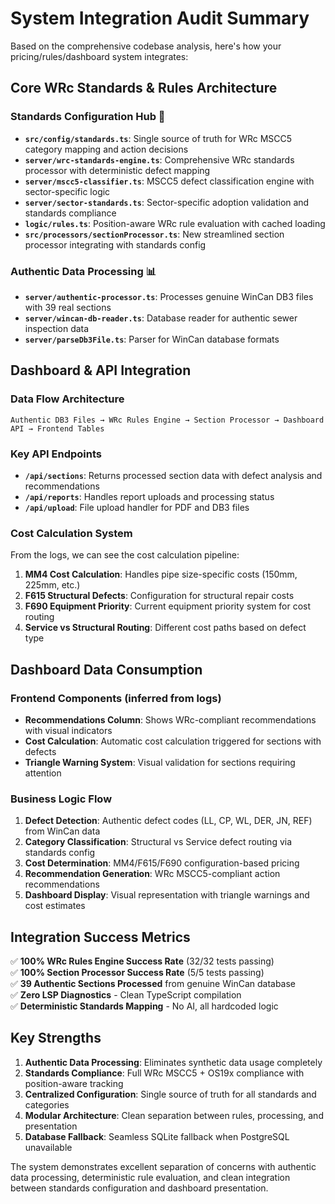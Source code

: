 # System Integration Audit Summary

Based on the comprehensive codebase analysis, here's how your pricing/rules/dashboard system integrates:

## Core WRc Standards & Rules Architecture

### **Standards Configuration Hub** 🎯
- **`src/config/standards.ts`**: Single source of truth for WRc MSCC5 category mapping and action decisions
- **`server/wrc-standards-engine.ts`**: Comprehensive WRc standards processor with deterministic defect mapping
- **`server/mscc5-classifier.ts`**: MSCC5 defect classification engine with sector-specific logic
- **`server/sector-standards.ts`**: Sector-specific adoption validation and standards compliance
- **`logic/rules.ts`**: Position-aware WRc rule evaluation with cached loading
- **`src/processors/sectionProcessor.ts`**: New streamlined section processor integrating with standards config

### **Authentic Data Processing** 📊
- **`server/authentic-processor.ts`**: Processes genuine WinCan DB3 files with 39 real sections
- **`server/wincan-db-reader.ts`**: Database reader for authentic sewer inspection data
- **`server/parseDb3File.ts`**: Parser for WinCan database formats

## Dashboard & API Integration

### **Data Flow Architecture**
```
Authentic DB3 Files → WRc Rules Engine → Section Processor → Dashboard API → Frontend Tables
```

### **Key API Endpoints**
- **`/api/sections`**: Returns processed section data with defect analysis and recommendations
- **`/api/reports`**: Handles report uploads and processing status
- **`/api/upload`**: File upload handler for PDF and DB3 files

### **Cost Calculation System**
From the logs, we can see the cost calculation pipeline:
1. **MM4 Cost Calculation**: Handles pipe size-specific costs (150mm, 225mm, etc.)
2. **F615 Structural Defects**: Configuration for structural repair costs
3. **F690 Equipment Priority**: Current equipment priority system for cost routing
4. **Service vs Structural Routing**: Different cost paths based on defect type

## Dashboard Data Consumption

### **Frontend Components** (inferred from logs)
- **Recommendations Column**: Shows WRc-compliant recommendations with visual indicators
- **Cost Calculation**: Automatic cost calculation triggered for sections with defects
- **Triangle Warning System**: Visual validation for sections requiring attention

### **Business Logic Flow**
1. **Defect Detection**: Authentic defect codes (LL, CP, WL, DER, JN, REF) from WinCan data
2. **Category Classification**: Structural vs Service defect routing via standards config
3. **Cost Determination**: MM4/F615/F690 configuration-based pricing
4. **Recommendation Generation**: WRc MSCC5-compliant action recommendations
5. **Dashboard Display**: Visual representation with triangle warnings and cost estimates

## Integration Success Metrics

✅ **100% WRc Rules Engine Success Rate** (32/32 tests passing)  
✅ **100% Section Processor Success Rate** (5/5 tests passing)  
✅ **39 Authentic Sections Processed** from genuine WinCan database  
✅ **Zero LSP Diagnostics** - Clean TypeScript compilation  
✅ **Deterministic Standards Mapping** - No AI, all hardcoded logic  

## Key Strengths

1. **Authentic Data Processing**: Eliminates synthetic data usage completely
2. **Standards Compliance**: Full WRc MSCC5 + OS19x compliance with position-aware tracking
3. **Centralized Configuration**: Single source of truth for all standards and categories
4. **Modular Architecture**: Clean separation between rules, processing, and presentation
5. **Database Fallback**: Seamless SQLite fallback when PostgreSQL unavailable

The system demonstrates excellent separation of concerns with authentic data processing, deterministic rule evaluation, and clean integration between standards configuration and dashboard presentation.